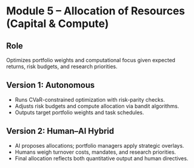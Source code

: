 # Module 5 – Allocation of Resources (Capital & Compute)

## Role
Optimizes portfolio weights and computational focus given expected returns, risk budgets, and research priorities.

## Version 1: Autonomous
- Runs CVaR-constrained optimization with risk-parity checks.
- Adjusts risk budgets and compute allocation via bandit algorithms.
- Outputs target portfolio weights and task schedules.

## Version 2: Human–AI Hybrid
- AI proposes allocations; portfolio managers apply strategic overlays.
- Humans weigh turnover costs, mandates, and research priorities.
- Final allocation reflects both quantitative output and human directives.
